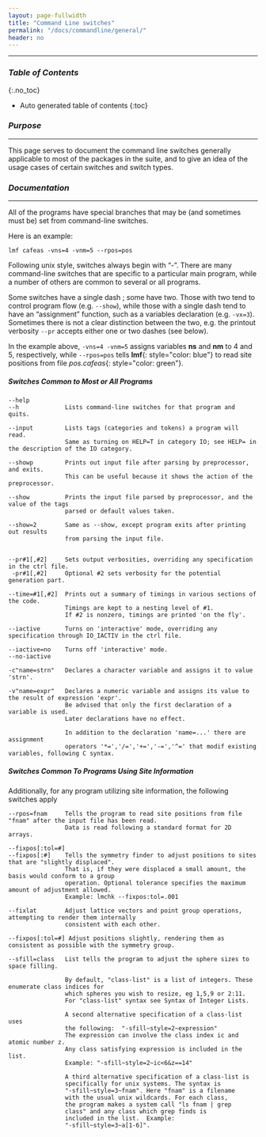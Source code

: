 ```yaml
---
layout: page-fullwidth
title: "Command Line switches"
permalink: "/docs/commandline/general/"
header: no
---
```


____________________________________________________________

### _Table of Contents_
{:.no_toc}
*  Auto generated table of contents
{:toc} 

### _Purpose_
_____________________________________________________________
This page serves to document the command line switches generally applicable to most of the packages in the suite, and to give an idea of the usage cases of certain switches and switch types.

### _Documentation_
_____________________________________________________________
All of the programs have special branches that may be (and sometimes must be) set from command-line switches.

Here is an example:

    lmf cafeas -vns=4 -vnm=5 --rpos=pos 

Following unix style, switches always begin with “-”. There are many command-line switches that are specific to a particular main program, while a number of others are common to several or all programs.

Some switches have a single dash ; some have two. Those with two tend to control program flow (e.g. `--show`), while those with a single dash tend to have an “assignment” function, such as a variables declaration (e.g. `-vx=3`). Sometimes there is not a clear distinction between the two, e.g. the printout verbosity `--pr` accepts either one or two dashes (see below).

In the example above, `-vns=4 -vnm=5` assigns variables **ns** and **nm** to 4 and 5, respectively, while `--rpos=pos` tells **lmf**{: style="color: blue"} to read site positions from file 
_pos.cafeas_{: style="color: green"}.


##### _Switches Common to Most or All Programs_

    --help
    --h             Lists command-line switches for that program and quits.
    
    --input         Lists tags (categories and tokens) a program will read. 
                    Same as turning on HELP=T in category IO; see HELP= in the description of the IO category.
	
    --showp         Prints out input file after parsing by preprocessor, and exits.
                    This can be useful because it shows the action of the preprocessor.

    --show          Prints the input file parsed by preprocessor, and the value of the tags
                    parsed or default values taken.
			
    --show=2        Same as --show, except program exits after printing out results
                    from parsing the input file.


    --pr#1[,#2]     Sets output verbosities, overriding any specification in the ctrl file.
     -pr#1[,#2]     Optional #2 sets verbosity for the potential generation part.

    --time=#1[,#2]  Prints out a summary of timings in various sections of the code.
                    Timings are kept to a nesting level of #1.  
                    If #2 is nonzero, timings are printed 'on the fly'.
					
    --iactive       Turns on 'interactive' mode, overriding any specification through IO_IACTIV in the ctrl file.
					
    --iactive=no    Turns off 'interactive' mode.
    --no-iactive    
					
    -c"name=strn"   Declares a character variable and assigns it to value 'strn'.
					
    -v"name=expr"   Declares a numeric variable and assigns its value to the result of expression 'expr'. 
                    Be advised that only the first declaration of a variable is used.
                    Later declarations have no effect.  

                    In addition to the declaration 'name=...' there are assignment
                    operators '*=','/=','+=','-=','^=' that modif existing variables, following C syntax.

##### _Switches Common To Programs Using Site Information_
Additionally, for any program utilizing site information, the following switches apply

    --rpos=fnam     Tells the program to read site positions from file "fnam" after the input file has been read.
                    Data is read following a standard format for 2D arrays.
					
    --fixpos[:tol=#]
    --fixpos[:#]    Tells the symmetry finder to adjust positions to sites that are "slightly displaced".
                    That is, if they were displaced a small amount, the basis would conform to a group
                    operation. Optional tolerance specifies the maximum amount of adjustment allowed.
                    Example: lmchk --fixpos:tol=.001
				   
    --fixlat        Adjust lattice vectors and point group operations, attempting to render them internally
                    consistent with each other.

    --fixpos[:tol=#] Adjust positions slightly, rendering them as consistent as possible with the symmetry group.

    --sfill=class   List tells the program to adjust the sphere sizes to space filling.
					
                    By default, "class-list" is a list of integers. These enumerate class indices for
                    which spheres you wish to resize, eg 1,5,9 or 2:11.
                    For "class-list" syntax see Syntax of Integer Lists.
					
                    A second alternative specification of a class-list uses
                    the following:  "-sfill~style=2~expression"
                    The expression can involve the class index ic and atomic number z.
                    Any class satisfying expression is included in the list.
                    Example: "-sfill~style=2~ic<6&z==14"
					
                    A third alternative specification of a class-list is
                    specifically for unix systems. The syntax is
                    "-sfill~style=3~fnam". Here "fnam" is a filename
                    with the usual unix wildcards. For each class,
                    the program makes a system call "ls fnam | grep
                    class" and any class which grep finds is
                    included in the list.  Example:
                    "-sfill~style=3~a[1-6]".

